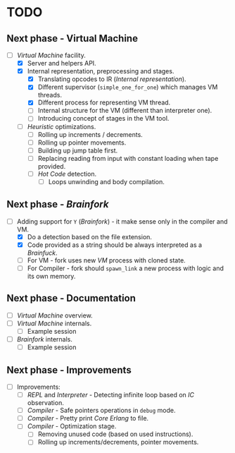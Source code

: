 # TODO

## Next phase - Virtual Machine

- [ ] *Virtual Machine* facility.
  - [x] Server and helpers API.
  - [x] Internal representation, preprocessing and stages.
    - [x] Translating opcodes to IR (*Internal representation*).
    - [x] Different supervisor (`simple_one_for_one`) which manages VM threads.
    - [x] Different process for representing VM thread.
    - [ ] Internal structure for the VM (different than interpreter one).
    - [ ] Introducing concept of stages in the VM tool.
  - [ ] *Heuristic* optimizations.
    - [ ] Rolling up increments / decrements.
    - [ ] Rolling up pointer movements.
    - [ ] Building up jump table first.
    - [ ] Replacing reading from input with constant loading when tape provided.
    - [ ] *Hot Code* detection.
      - [ ] Loops unwinding and body compilation.

## Next phase - *Brainfork*

- [ ] Adding support for `Y` (*Brainfork*) - it make sense only in the compiler and VM.
  - [x] Do a detection based on the file extension.
  - [x] Code provided as a string should be always interpreted as a *Brainfuck*.
  - [ ] For VM - fork uses new *VM* process with cloned state.
  - [ ] For Compiler - fork should `spawn_link` a new process with logic and its own memory.

## Next phase - Documentation

- [ ] *Virtual Machine* overview.
- [ ] *Virtual Machine* internals.
  - [ ] Example session
- [ ] *Brainfork* internals.
  - [ ] Example session

## Next phase - Improvements

- [ ] Improvements:
  - [ ] *REPL* and *Interpreter* - Detecting infinite loop based on *IC* observation.
  - [ ] *Compiler* - Safe pointers operations in `debug` mode.
  - [ ] *Compiler* - Pretty print *Core Erlang* to file.
  - [ ] *Compiler* - Optimization stage.
    - [ ] Removing unused code (based on used instructions).
    - [ ] Rolling up increments/decrements, pointer movements.
